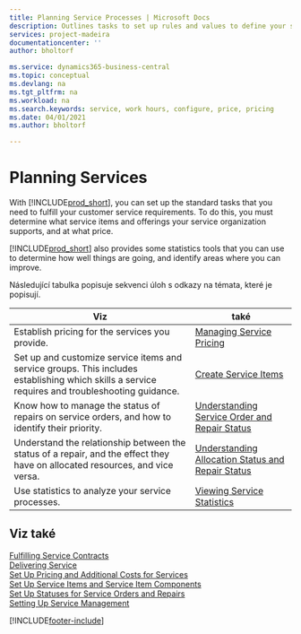 ```yaml
---
title: Planning Service Processes | Microsoft Docs
description: Outlines tasks to set up rules and values to define your service policies and processes.
services: project-madeira
documentationcenter: ''
author: bholtorf

ms.service: dynamics365-business-central
ms.topic: conceptual
ms.devlang: na
ms.tgt_pltfrm: na
ms.workload: na
ms.search.keywords: service, work hours, configure, price, pricing
ms.date: 04/01/2021
ms.author: bholtorf

---
```

# Planning Services
With [!INCLUDE[prod_short](includes/prod_short.md)], you can set up the standard tasks that you need to fulfill your customer service requirements. To do this, you must determine what service items and offerings your service organization supports, and at what price.

[!INCLUDE[prod_short](includes/prod_short.md)] also provides some statistics tools that you can use to determine how well things are going, and identify areas where you can improve.

Následující tabulka popisuje sekvenci úloh s odkazy na témata, které je popisují.

| **Viz** | **také** |
|------------|-------------|  
| Establish pricing for the services you provide. | [Managing Service Pricing](service-service-price-management.md) |
| Set up and customize service items and service groups. This includes establishing which skills a service requires and troubleshooting guidance. | [Create Service Items](service-how-to-create-service-items.md) |
| Know how to manage the status of repairs on service orders, and how to identify their priority. | [Understanding Service Order and Repair Status](service-service-order-status-and-repair-status.md) |
| Understand the relationship between the status of a repair, and the effect they have on allocated resources, and vice versa. | [Understanding Allocation Status and Repair Status](service-allocation-status-and-repair-status.md) |
| Use statistics to analyze your service processes. | [Viewing Service Statistics](service-service-statistics.md) |

## Viz také
[Fulfilling Service Contracts](service-fulfill-service-contracts.md)  
[Delivering Service](service-deliver-service.md)  
[Set Up Pricing and Additional Costs for Services](service-how-setup-service-costs-pricing.md)  
[Set Up Service Items and Service Item Components](service-how-setup-service-items.md)  
[Set Up Statuses for Service Orders and Repairs](service-order-repair-status.md)  
[Setting Up Service Management](service-setup-service.md)


[!INCLUDE[footer-include](includes/footer-banner.md)]